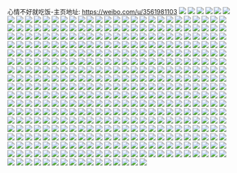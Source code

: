 心情不好就吃饭-主页地址: https://weibo.com/u/3561981103 
![](https://wx4.sinaimg.cn/mw2000/d44f84afgy1h963gqoa79j20zg1axk9p.jpg) 
![](https://wx4.sinaimg.cn/mw2000/d44f84afgy1h963grkqvlj21aa1pa4o3.jpg) 
![](https://wx4.sinaimg.cn/mw2000/d44f84afgy1h963guoz19j20z91b0as1.jpg) 
![](https://wx4.sinaimg.cn/mw2000/d44f84afgy1h963gv2e4zj20u0140qi5.jpg) 
![](https://wx4.sinaimg.cn/mw2000/d44f84afgy1h963gs0slwj20wb17ph10.jpg) 
![](https://wx4.sinaimg.cn/mw2000/d44f84afgy1h8z5pm49t1j20zg17jtom.jpg) 
![](https://wx4.sinaimg.cn/mw2000/d44f84afgy1h8z5pop8spj20zu0zuagc.jpg) 
![](https://wx4.sinaimg.cn/mw2000/d44f84afgy1h8ud1dozudj20u013fqch.jpg) 
![](https://wx4.sinaimg.cn/mw2000/d44f84afgy1h8t90us8fjj21o02807h9.jpg) 
![](https://wx4.sinaimg.cn/mw2000/d44f84afgy1h8glwobl0sj22c020thdu.jpg) 
![](https://wx4.sinaimg.cn/mw2000/d44f84afgy1h8glwf9tvaj22dr36anpg.jpg) 
![](https://wx4.sinaimg.cn/mw2000/d44f84afgy1h8glzf7mo4j21l636ahdv.jpg) 
![](https://wx4.sinaimg.cn/mw2000/d44f84afgy1h8gm0pgfscj21l636au0y.jpg) 
![](https://wx4.sinaimg.cn/mw2000/d44f84afgy1h8glwcl5rfj228r30lx6q.jpg) 
![](https://wx4.sinaimg.cn/mw2000/d44f84afgy1h8glzxls1rj21l636au0y.jpg) 
![](https://wx4.sinaimg.cn/mw2000/d44f84afgy1h8gkv0d6odj21oa27okjl.jpg) 
![](https://wx4.sinaimg.cn/mw2000/d44f84afgy1h8gkuz93b8j221m2q5qv5.jpg) 
![](https://wx4.sinaimg.cn/mw2000/d44f84afgy1h8fhf36chkj20u00u07bn.jpg) 
![](https://wx4.sinaimg.cn/mw2000/d44f84afgy1h8fhtrep12j20vk0u0n7k.jpg) 
![](https://wx4.sinaimg.cn/mw2000/d44f84afgy1h8c2luuw1vj22c02c07wj.jpg) 
![](https://wx4.sinaimg.cn/mw2000/d44f84afgy1h8c20fak8yj21sc1sce81.jpg) 
![](https://wx4.sinaimg.cn/mw2000/d44f84afgy1h8c2j5ft5pj22c02c07wi.jpg) 
![](https://wx4.sinaimg.cn/mw2000/d44f84afgy1h8c2jh9wxzj22vq3uc4qt.jpg) 
![](https://wx4.sinaimg.cn/mw2000/d44f84afgy1h89n3c6ywuj21yn2w0qv5.jpg) 
![](https://wx4.sinaimg.cn/mw2000/d44f84afgy1h89n3e72n2j22c02c0npe.jpg) 
![](https://wx4.sinaimg.cn/mw2000/d44f84afgy1h89n3gi8qzj22c0340u0x.jpg) 
![](https://wx4.sinaimg.cn/mw2000/d44f84afgy1h89n3lukmej22bc3341kz.jpg) 
![](https://wx4.sinaimg.cn/mw2000/d44f84afgy1h89n5d0s2xj23342bc4qs.jpg) 
![](https://wx4.sinaimg.cn/mw2000/d44f84afgy1h89n3hjun6j21v41nc1kx.jpg) 
![](https://wx4.sinaimg.cn/mw2000/d44f84afgy1h86bxe8ecqj216o1kw4qp.jpg) 
![](https://wx4.sinaimg.cn/mw2000/d44f84afgy1h826soc193j20u00yyak2.jpg) 
![](https://wx4.sinaimg.cn/mw2000/d44f84afgy1h7te6zbx8fj224w2jxb2a.jpg) 
![](https://wx4.sinaimg.cn/mw2000/d44f84afgy1h7te70s6q9j22c03401ky.jpg) 
![](https://wx4.sinaimg.cn/mw2000/d44f84afgy1h7te78l8r6j22ba2yckjm.jpg) 
![](https://wx4.sinaimg.cn/mw2000/d44f84afgy1h7te76s95jj22c0340u0y.jpg) 
![](https://wx4.sinaimg.cn/mw2000/d44f84afgy1h7te75nfwij21j71ncwz1.jpg) 
![](https://wx4.sinaimg.cn/mw2000/d44f84afgy1h7te74it28j22c0340b2a.jpg) 
![](https://wx4.sinaimg.cn/mw2000/d44f84afgy1h7te8z734nj22c0340hdu.jpg) 
![](https://wx4.sinaimg.cn/mw2000/d44f84afgy1h7mk9r89ipj22c03407wj.jpg) 
![](https://wx4.sinaimg.cn/mw2000/d44f84afgy1h7mk9uhs8rj21kw232av0.jpg) 
![](https://wx4.sinaimg.cn/mw2000/d44f84afgy1h7mk9p9ljtj21xg2km4qr.jpg) 
![](https://wx4.sinaimg.cn/mw2000/d44f84afgy1h7mk9nek6nj22762xku0x.jpg) 
![](https://wx4.sinaimg.cn/mw2000/d44f84afgy1h7mk9tumqej227l2y4npd.jpg) 
![](https://wx4.sinaimg.cn/mw2000/d44f84afgy1h8c2sa9cwsj22c0340kjn.jpg) 
![](https://wx4.sinaimg.cn/mw2000/d44f84afgy1h7hvtiesuhj22c0340kjm.jpg) 
![](https://wx4.sinaimg.cn/mw2000/d44f84afgy1h7hvqnw98zj22c0340kjm.jpg) 
![](https://wx4.sinaimg.cn/mw2000/d44f84afgy1h7hvs67gfuj21wo2jkkjl.jpg) 
![](https://wx4.sinaimg.cn/mw2000/d44f84afgy1h7hvzsn7tfj22012o1qv5.jpg) 
![](https://wx4.sinaimg.cn/mw2000/d44f84afgy1h7gqq828pnj22c03401l1.jpg) 
![](https://wx4.sinaimg.cn/mw2000/d44f84afgy1h7gqq1o2ykj23402c07wi.jpg) 
![](https://wx4.sinaimg.cn/mw2000/d44f84afgy1h7gqq5p1ibj23402c0b2b.jpg) 
![](https://wx4.sinaimg.cn/mw2000/d44f84afgy1h7gqq9mb9ej22c03404qq.jpg) 
![](https://wx4.sinaimg.cn/mw2000/d44f84afgy1h7gqq3hunej22c03407wj.jpg) 
![](https://wx4.sinaimg.cn/mw2000/d44f84afgy1h751dzclujj22c0340hdv.jpg) 
![](https://wx4.sinaimg.cn/mw2000/d44f84afgy1h751e4fp01j22c02c0x6q.jpg) 
![](https://wx4.sinaimg.cn/mw2000/d44f84afgy1h751e2sixfj22c0340hdv.jpg) 
![](https://wx4.sinaimg.cn/mw2000/d44f84afly1h6msehfgh8j22c03407wi.jpg) 
![](https://wx4.sinaimg.cn/mw2000/d44f84afly1h6mijqt82kj220l2owqo4.jpg) 
![](https://wx4.sinaimg.cn/mw2000/d44f84afly1h6mijox7ljj226m2wukjn.jpg) 
![](https://wx4.sinaimg.cn/mw2000/d44f84afly1h6mikccvbbj22c0340kjn.jpg) 
![](https://wx4.sinaimg.cn/mw2000/d44f84afly1h6mi0kebo7j22c03404qt.jpg) 
![](https://wx4.sinaimg.cn/mw2000/d44f84afly1h6mi0ih2hoj22c033bu0y.jpg) 
![](https://wx4.sinaimg.cn/mw2000/d44f84afly1h6mi0gszpvj22c02ymhdx.jpg) 
![](https://wx4.sinaimg.cn/mw2000/d44f84afly1h6mi0m3knej22c0340x6q.jpg) 
![](https://wx4.sinaimg.cn/mw2000/d44f84afgy1h6gtt7od12j22c0340u0y.jpg) 
![](https://wx4.sinaimg.cn/mw2000/d44f84afgy1h6gttjw5f0j21l02404qr.jpg) 
![](https://wx4.sinaimg.cn/mw2000/d44f84afly1h6772nettdj225i2vc4qr.jpg) 
![](https://wx4.sinaimg.cn/mw2000/d44f84afly1h6772tc5ioj21k033vnpd.jpg) 
![](https://wx4.sinaimg.cn/mw2000/d44f84afly1h6774z097tj22c0340u0z.jpg) 
![](https://wx4.sinaimg.cn/mw2000/d44f84afly1h6772qdts0j22c02wgqv6.jpg) 
![](https://wx4.sinaimg.cn/mw2000/d44f84afly1h6772ut0cdj234033vnpg.jpg) 
![](https://wx4.sinaimg.cn/mw2000/d44f84afly1h6772r8ws2j21yn2ck1ky.jpg) 
![](https://wx4.sinaimg.cn/mw2000/d44f84afly1h6772sb5zfj22c03404qr.jpg) 
![](https://wx4.sinaimg.cn/mw2000/d44f84afly1h67745dt3mj23402c0u0x.jpg) 
![](https://wx4.sinaimg.cn/mw2000/d44f84afly1h6772p7d3fj22c033vu0z.jpg) 
![](https://wx4.sinaimg.cn/mw2000/d44f84afly1h6774ws69lj22c02v5qv5.jpg) 
![](https://wx4.sinaimg.cn/mw2000/d44f84afly1h677598gd6j22c02c0hdu.jpg) 
![](https://wx4.sinaimg.cn/mw2000/d44f84afgy1h52qnvwu2oj21oo1ojav3.jpg) 
![](https://wx4.sinaimg.cn/mw2000/d44f84afgy1h52qo8sr32j22c03034qs.jpg) 
![](https://wx4.sinaimg.cn/mw2000/d44f84afgy1h52qo3jqftj23402c0e82.jpg) 
![](https://wx4.sinaimg.cn/mw2000/d44f84afgy1h52qoc6wiqj22ae2re7wi.jpg) 
![](https://wx4.sinaimg.cn/mw2000/d44f84afgy1h52qr1x7fhj23402c0hdv.jpg) 
![](https://wx4.sinaimg.cn/mw2000/d44f84afgy1h52qogpmm5j22c0340e83.jpg) 
![](https://wx4.sinaimg.cn/mw2000/d44f84afgy1h52qrm4potj21fv1x5e81.jpg) 
![](https://wx4.sinaimg.cn/mw2000/d44f84afgy1h52qsbgprnj21zv2nuhdu.jpg) 
![](https://wx4.sinaimg.cn/mw2000/d44f84afgy1h51211lih8j229v29vkjl.jpg) 
![](https://wx4.sinaimg.cn/mw2000/d44f84afgy1h512135jbxj22c02c07wi.jpg) 
![](https://wx4.sinaimg.cn/mw2000/d44f84afly1h4ysgcqhtnj21sc28jqv6.jpg) 
![](https://wx4.sinaimg.cn/mw2000/d44f84afgy1h4y66hh16gj224d2ttu11.jpg) 
![](https://wx4.sinaimg.cn/mw2000/d44f84afgy1h4y66l60klj20xd16laq2.jpg) 
![](https://wx4.sinaimg.cn/mw2000/d44f84afgy1h4y66jw9wzj22c033v4qr.jpg) 
![](https://wx4.sinaimg.cn/mw2000/d44f84afgy1h4y66ph9tmj21z72mr000.jpg) 
![](https://wx4.sinaimg.cn/mw2000/d44f84afgy1h4osjll51bj22672w9hdv.jpg) 
![](https://wx4.sinaimg.cn/mw2000/d44f84afgy1h4osiyde2cj21fm20dkjl.jpg) 
![](https://wx4.sinaimg.cn/mw2000/d44f84afgy1h4osjam6ufj20xc3e8u0x.jpg) 
![](https://wx4.sinaimg.cn/mw2000/d44f84afgy1h4osl0c1ryj20m00vewia.jpg) 
![](https://wx4.sinaimg.cn/mw2000/d44f84afgy1h4osjpn7t2j22zn28qx6p.jpg) 
![](https://wx4.sinaimg.cn/mw2000/d44f84afgy1h4osjuckvyj22c02c07wi.jpg) 
![](https://wx4.sinaimg.cn/mw2000/d44f84afgy1h4oslzosjcj21xq2kyhdt.jpg) 
![](https://wx4.sinaimg.cn/mw2000/d44f84afgy1h4osk19pmij22c0340x6r.jpg) 
![](https://wx4.sinaimg.cn/mw2000/d44f84afgy1h4oskcvd71j22c03401kz.jpg) 
![](https://wx4.sinaimg.cn/mw2000/d44f84afgy1h4ido14qxyj21l2243u0y.jpg) 
![](https://wx4.sinaimg.cn/mw2000/d44f84afgy1h4idnzez3fj21rb2cfnpe.jpg) 
![](https://wx4.sinaimg.cn/mw2000/d44f84afgy1h4h8fq632ij21s32o6npd.jpg) 
![](https://wx4.sinaimg.cn/mw2000/d44f84afgy1h4h8fvct6aj21zb2y61l0.jpg) 
![](https://wx4.sinaimg.cn/mw2000/d44f84afgy1h4h8fs2rv3j21yf2xox6p.jpg) 
![](https://wx4.sinaimg.cn/mw2000/d44f84afgy1h4h8hm0zdoj21op2j2x6q.jpg) 
![](https://wx4.sinaimg.cn/mw2000/d44f84afgy1h4h8fnxzwhj223u35shdu.jpg) 
![](https://wx4.sinaimg.cn/mw2000/d44f84afgy1h4h8hh793bj22us4a67wn.jpg) 
![](https://wx4.sinaimg.cn/mw2000/d44f84afly1h8uoolck20j226n2wvqv8.jpg) 
![](https://wx4.sinaimg.cn/mw2000/d44f84afgy1h481hmpuflj21o0280u0x.jpg) 
![](https://wx4.sinaimg.cn/mw2000/d44f84afgy1h481gvdoyxj22792xoqv8.jpg) 
![](https://wx4.sinaimg.cn/mw2000/d44f84afgy1h481grphf4j225i2one83.jpg) 
![](https://wx4.sinaimg.cn/mw2000/d44f84afgy1h481gy0y4ij22c03404qt.jpg) 
![](https://wx4.sinaimg.cn/mw2000/d44f84afgy1h47g2ka2e8j21lv255u0x.jpg) 
![](https://wx4.sinaimg.cn/mw2000/d44f84afgy1h47g2s10v4j22c031w1l0.jpg) 
![](https://wx4.sinaimg.cn/mw2000/d44f84afgy1h47g2fqqruj21j321fhdv.jpg) 
![](https://wx4.sinaimg.cn/mw2000/d44f84afgy1h47g2pvplzj230o29i4qq.jpg) 
![](https://wx4.sinaimg.cn/mw2000/d44f84afgy1h47g2mqxsuj221p2q97wi.jpg) 
![](https://wx4.sinaimg.cn/mw2000/d44f84afgy1h47g2j0mvij21qr2bo1ky.jpg) 
![](https://wx4.sinaimg.cn/mw2000/d44f84afgy1h47g2t6cl1j20wi1y7b29.jpg) 
![](https://wx4.sinaimg.cn/mw2000/d44f84afgy1h47g2gh457j20tz13yax1.jpg) 
![](https://wx4.sinaimg.cn/mw2000/d44f84afgy1h42tj5kdxtj22il1vyx6p.jpg) 
![](https://wx4.sinaimg.cn/mw2000/d44f84afgy1h42tk0p4nmj22c0340npe.jpg) 
![](https://wx4.sinaimg.cn/mw2000/d44f84afgy1h42tj2qzyfj22c033v1kz.jpg) 
![](https://wx4.sinaimg.cn/mw2000/d44f84afgy1h42tj4b49jj20xc4moqv6.jpg) 
![](https://wx4.sinaimg.cn/mw2000/d44f84afgy1h42tk9uuchj22al2al1ky.jpg) 
![](https://wx4.sinaimg.cn/mw2000/d44f84afgy1h42tksjxuoj20xc3pcx6p.jpg) 
![](https://wx4.sinaimg.cn/mw2000/d44f84afgy1h3f7w1h5tjj22bc334b2a.jpg) 
![](https://wx4.sinaimg.cn/mw2000/d44f84afgy1h3f7w3tqmkj225z2uee82.jpg) 
![](https://wx4.sinaimg.cn/mw2000/d44f84afgy1h3f7y4ucpcj22bc334qv6.jpg) 
![](https://wx4.sinaimg.cn/mw2000/d44f84afgy1h3f7w7fpu0j22c02c0qv5.jpg) 
![](https://wx4.sinaimg.cn/mw2000/d44f84afgy1h3f7ytvlx8j22c0340qv6.jpg) 
![](https://wx4.sinaimg.cn/mw2000/d44f84afgy1h3f7w5xyb9j222j2rdx6q.jpg) 
![](https://wx4.sinaimg.cn/mw2000/d44f84afgy1h3fcol8dtyj22c02c0qv5.jpg) 
![](https://wx4.sinaimg.cn/mw2000/d44f84afgy1h3fcombwikj22c02c0u0x.jpg) 
![](https://wx4.sinaimg.cn/mw2000/d44f84afgy1h33js2x5xsj21441hhe81.jpg) 
![](https://wx4.sinaimg.cn/mw2000/d44f84afgy1h33jrx9jy1j21w82izx6q.jpg) 
![](https://wx4.sinaimg.cn/mw2000/d44f84afgy1h33js1r6i7j222n2tju0z.jpg) 
![](https://wx4.sinaimg.cn/mw2000/d44f84afgy1h33js4a4daj21ff1wkx6p.jpg) 
![](https://wx4.sinaimg.cn/mw2000/d44f84afgy1h2yrk31y64j20w8151hbc.jpg) 
![](https://wx4.sinaimg.cn/mw2000/d44f84afgy1h2yrk87az1j22c0340u0z.jpg) 
![](https://wx4.sinaimg.cn/mw2000/d44f84afgy1h2yrk5b1mfj20y915yazx.jpg) 
![](https://wx4.sinaimg.cn/mw2000/d44f84afgy1h2pgohscf1j22c02c04qr.jpg) 
![](https://wx4.sinaimg.cn/mw2000/d44f84afgy1h2pgoiuy3lj229v29vnpd.jpg) 
![](https://wx4.sinaimg.cn/mw2000/d44f84afgy1h2pgokdiinj227q2ybb2a.jpg) 
![](https://wx4.sinaimg.cn/mw2000/d44f84afgy1h2pgog2to1j22c03404qr.jpg) 
![](https://wx4.sinaimg.cn/mw2000/d44f84afgy1h2pgqw613mj22c02c0kjm.jpg) 
![](https://wx4.sinaimg.cn/mw2000/d44f84afgy1h2pgolfuncj228d28dnpd.jpg) 
![](https://wx4.sinaimg.cn/mw2000/d44f84afgy1h2pgrostr7j23402c04qq.jpg) 
![](https://wx4.sinaimg.cn/mw2000/d44f84afgy1h2pgt7ax43j21vr1vr4qp.jpg) 
![](https://wx4.sinaimg.cn/mw2000/d44f84afgy1h2pgstcse7j22c02c07wi.jpg) 
![](https://wx4.sinaimg.cn/mw2000/d44f84afgy1h2pgv2h690j22c02c0x6p.jpg) 
![](https://wx4.sinaimg.cn/mw2000/d44f84afgy1h2pgv18z0tj22c02c0u0x.jpg) 
![](https://wx4.sinaimg.cn/mw2000/d44f84afgy1h2pguzrcfnj22c02c0qv6.jpg) 
![](https://wx4.sinaimg.cn/mw2000/d44f84afgy1h2pgv3tn6yj22c0340x6q.jpg) 
![](https://wx4.sinaimg.cn/mw2000/d44f84afgy1h2pgwia3gvj22c02c0b2a.jpg) 
![](https://wx4.sinaimg.cn/mw2000/d44f84afgy1h2lsdm9vidj222w2yghdv.jpg) 
![](https://wx4.sinaimg.cn/mw2000/d44f84afgy1h2lsdk5dydj20tw13vtiq.jpg) 
![](https://wx4.sinaimg.cn/mw2000/d44f84afgy1h2lsdgqhjbj21nk27e4qp.jpg) 
![](https://wx4.sinaimg.cn/mw2000/d44f84afgy1h2lsdnct69j21dh1tz4qp.jpg) 
![](https://wx4.sinaimg.cn/mw2000/d44f84afgy1h2lsde3z2ej22c03401kz.jpg) 
![](https://wx4.sinaimg.cn/mw2000/d44f84afgy1h2lsdjl3gmj224p2uaqv5.jpg) 
![](https://wx4.sinaimg.cn/mw2000/d44f84afgy1h2lsdi6togj21uu29ohdt.jpg) 
![](https://wx4.sinaimg.cn/mw2000/d44f84afgy1h2lsdpgtlbj22c0340hdu.jpg) 
![](https://wx4.sinaimg.cn/mw2000/d44f84afgy1h2lsdo18zcj21aj1pzkh9.jpg) 
![](https://wx4.sinaimg.cn/mw2000/d44f84afgy1h2hjjmhfs7j22c02c0hdu.jpg) 
![](https://wx4.sinaimg.cn/mw2000/d44f84afgy1h2hjbph3rgj21qy2pqnpd.jpg) 
![](https://wx4.sinaimg.cn/mw2000/d44f84afgy1h2hjbodaa0j20zk1hc1kx.jpg) 
![](https://wx4.sinaimg.cn/mw2000/d44f84afgy1h2hjbiy8l2j227o2o87wi.jpg) 
![](https://wx4.sinaimg.cn/mw2000/d44f84afgy1h2hjlkjuepj22c0340hdv.jpg) 
![](https://wx4.sinaimg.cn/mw2000/d44f84afgy1h2hjbjoxmgj20zj1fp7f6.jpg) 
![](https://wx4.sinaimg.cn/mw2000/d44f84afgy1h2hjbmm8l0j22c0340qv7.jpg) 
![](https://wx4.sinaimg.cn/mw2000/d44f84afgy1h2hjbwv8jnj22c02c0u0x.jpg) 
![](https://wx4.sinaimg.cn/mw2000/d44f84afgy1h2hlh7jgcoj21pr1prhdt.jpg) 
![](https://wx4.sinaimg.cn/mw2000/d44f84afgy1h2hkbytb3jj22c03407wl.jpg) 
![](https://wx4.sinaimg.cn/mw2000/d44f84afgy1h2hkeh3iv2j22c03407wk.jpg) 
![](https://wx4.sinaimg.cn/mw2000/d44f84afgy1h21jucae9vj22c0340qv6.jpg) 
![](https://wx4.sinaimg.cn/mw2000/d44f84afgy1h21judh1nxj21wo1kje81.jpg) 
![](https://wx4.sinaimg.cn/mw2000/d44f84afgy1h21juep9f3j22c0340kjm.jpg) 
![](https://wx4.sinaimg.cn/mw2000/d44f84afgy1h21juj3qyfj227w2yiqv6.jpg) 
![](https://wx4.sinaimg.cn/mw2000/d44f84afgy1h21juhj843j22c03401kz.jpg) 
![](https://wx4.sinaimg.cn/mw2000/d44f84afgy1h21jug61gyj22c03401ky.jpg) 
![](https://wx4.sinaimg.cn/mw2000/d44f84afgy1h21juaod13j22c0340hdu.jpg) 
![](https://wx4.sinaimg.cn/mw2000/d44f84afgy1h21jungpyuj20uk5xx1kz.jpg) 
![](https://wx4.sinaimg.cn/mw2000/d44f84afgy1h21jupowdzj22c0340e84.jpg) 
![](https://wx4.sinaimg.cn/mw2000/d44f84afgy1h1oq8e4j6uj21i61w3kjl.jpg) 
![](https://wx4.sinaimg.cn/mw2000/d44f84afgy1h1hk0piabaj22ax32ke83.jpg) 
![](https://wx4.sinaimg.cn/mw2000/d44f84afgy1h1hk22736bj22c0340u0y.jpg) 
![](https://wx4.sinaimg.cn/mw2000/d44f84afgy1h1hk0u6kn3j22ar32c4qq.jpg) 
![](https://wx4.sinaimg.cn/mw2000/d44f84afgy1h1hk0t4bu4j22082oa1kz.jpg) 
![](https://wx4.sinaimg.cn/mw2000/003T3I07ly1gtnrpkowr0j60u00zotg602.jpg) 
![](https://wx4.sinaimg.cn/mw2000/003T3I07ly1gtnrl4vvlsj61vu1vuqte02.jpg) 
![](https://wx4.sinaimg.cn/mw2000/003T3I07ly1gtnrqqhnazj62c0340hdv02.jpg) 
![](https://wx4.sinaimg.cn/mw2000/003T3I07ly1gtnrl27vhrj62c02c0x6q02.jpg) 
![](https://wx4.sinaimg.cn/mw2000/003T3I07ly1gtnrl43g6aj622p22p7wi02.jpg) 
![](https://wx4.sinaimg.cn/mw2000/003T3I07ly1gtnrl8kx8wj62c0340qv602.jpg) 
![](https://wx4.sinaimg.cn/mw2000/d44f84afly1gqbfc4e1zfj21vu1vu7wh.jpg) 
![](https://wx4.sinaimg.cn/mw2000/d44f84afly1gqbfc21rthj234033y1l2.jpg) 
![](https://wx4.sinaimg.cn/mw2000/d44f84afly1gqbfc3lea0j22c02c0u0x.jpg) 
![](https://wx4.sinaimg.cn/mw2000/d44f84afly1gqbfc71rwnj22vp25swye.jpg) 
![](https://wx4.sinaimg.cn/mw2000/d44f84afly1gqbfc5ntvkj22c02c07wh.jpg) 
![](https://wx4.sinaimg.cn/mw2000/d44f84afly1gqbfbvm37mj22c03407wh.jpg) 
![](https://wx4.sinaimg.cn/mw2000/d44f84afly1gohi4rc8oej21sc2dse81.jpg) 
![](https://wx4.sinaimg.cn/mw2000/d44f84afgy1gl79jyx3q1j21sg2dse81.jpg) 
![](https://wx4.sinaimg.cn/mw2000/d44f84afgy1gl2a0aga39j21400u0wno.jpg) 
![](https://wx4.sinaimg.cn/mw2000/d44f84afgy1gkvrnrfv6sj20u0141qef.jpg) 
![](https://wx4.sinaimg.cn/mw2000/d44f84afgy1gkvrns3elfj20u00u0jxw.jpg) 
![](https://wx4.sinaimg.cn/mw2000/d44f84afgy1gkvrnqakcqj20u00u0n5g.jpg) 
![](https://wx4.sinaimg.cn/mw2000/d44f84afgy1gkvrnsos70j20u00u0n2y.jpg) 
![](https://wx4.sinaimg.cn/mw2000/d44f84afgy1gku0u2a6vnj22c02c0u0y.jpg) 
![](https://wx4.sinaimg.cn/mw2000/d44f84afgy1gku0u7kbopj22c02c0hdu.jpg) 
![](https://wx4.sinaimg.cn/mw2000/d44f84afgy1gku0ui6rc9j22c02c0npe.jpg) 
![](https://wx4.sinaimg.cn/mw2000/d44f84afgy1gku0uo18skj22c02c0kjl.jpg) 
![](https://wx4.sinaimg.cn/mw2000/d44f84afgy1gku0uqpt6qj22c02c0b1h.jpg) 
![](https://wx4.sinaimg.cn/mw2000/d44f84afgy1gku0uve6phj22c02c0hdu.jpg) 
![](https://wx4.sinaimg.cn/mw2000/d44f84afgy1gku0uzdpbhj22c02c0qv5.jpg) 
![](https://wx4.sinaimg.cn/mw2000/d44f84afgy1gku0v3yqgdj22c02c07wi.jpg) 
![](https://wx4.sinaimg.cn/mw2000/d44f84afgy1gku0true7qj22c02c0kjm.jpg) 
![](https://wx4.sinaimg.cn/mw2000/d44f84afgy1gkqgcy3358j20rs1jkkjm.jpg) 
![](https://wx4.sinaimg.cn/mw2000/d44f84afgy1gkqgd270sjj20rs1jkx6q.jpg) 
![](https://wx4.sinaimg.cn/mw2000/d44f84afgy1gkqgdamt35j22c02c07wi.jpg) 
![](https://wx4.sinaimg.cn/mw2000/d44f84afgy1gkqgdiisn8j22c02c0qv6.jpg) 
![](https://wx4.sinaimg.cn/mw2000/d44f84afgy1gkqgdlwagcj22c02c0e82.jpg) 
![](https://wx4.sinaimg.cn/mw2000/d44f84afgy1gjyk4gi83bj22c02c0qv6.jpg) 
![](https://wx4.sinaimg.cn/mw2000/d44f84afgy1gjyk4lm2ufj22c02c0e82.jpg) 
![](https://wx4.sinaimg.cn/mw2000/d44f84afgy1gjyk444dxlj22c02c0u0y.jpg) 
![](https://wx4.sinaimg.cn/mw2000/d44f84afgy1gjyk51swcaj22c0340qv9.jpg) 
![](https://wx4.sinaimg.cn/mw2000/d44f84afgy1gjyk5iedczj22c02c0hdu.jpg) 
![](https://wx4.sinaimg.cn/mw2000/d44f84afgy1gjyk5wdrduj22c0340qvb.jpg) 
![](https://wx4.sinaimg.cn/mw2000/d44f84afgy1gjn0ry817oj22c02c0x6q.jpg) 
![](https://wx4.sinaimg.cn/mw2000/d44f84afgy1gjn0s4onvtj23402c0qv6.jpg) 
![](https://wx4.sinaimg.cn/mw2000/d44f84afgy1gjn0s6euwsj20yb0yb18a.jpg) 
![](https://wx4.sinaimg.cn/mw2000/d44f84afgy1gjn0ru9jvaj22c02c0x6p.jpg) 
![](https://wx4.sinaimg.cn/mw2000/d44f84afgy1gjn0sm2dltj22c03404qt.jpg) 
![](https://wx4.sinaimg.cn/mw2000/d44f84afgy1gjn0t5uvcvj22c02c0x6p.jpg) 
![](https://wx4.sinaimg.cn/mw2000/d44f84afgy1gjdynjj118j22c03401kz.jpg) 
![](https://wx4.sinaimg.cn/mw2000/d44f84afgy1gjdynpvrj6j22c02c0hdu.jpg) 
![](https://wx4.sinaimg.cn/mw2000/d44f84afgy1gjdynn09cuj23402c0kjm.jpg) 
![](https://wx4.sinaimg.cn/mw2000/d44f84afgy1gjdypik546j22c02c0u0y.jpg) 
![](https://wx4.sinaimg.cn/mw2000/d44f84afgy1gjdynb54luj22c024whdt.jpg) 
![](https://wx4.sinaimg.cn/mw2000/d44f84afgy1gjdynfcfnwj22c02c0qv6.jpg) 
![](https://wx4.sinaimg.cn/mw2000/d44f84afgy1gicu2vafvcj229c340x6r.jpg) 
![](https://wx4.sinaimg.cn/mw2000/d44f84afgy1gibzr3w487j23402c04qq.jpg) 
![](https://wx4.sinaimg.cn/mw2000/d44f84afgy1gibzqzb1gij23402c0kjm.jpg) 
![](https://wx4.sinaimg.cn/mw2000/d44f84afgy1gibzt6vv1bj23402c0u0y.jpg) 
![](https://wx4.sinaimg.cn/mw2000/d44f84afgy1gibzr9kvsij22kl24v1ky.jpg) 
![](https://wx4.sinaimg.cn/mw2000/d44f84afgy1gibzr6ijbgj23402c0qv5.jpg) 
![](https://wx4.sinaimg.cn/mw2000/d44f84afgy1gibzrkedlcj23402c0u0y.jpg) 
![](https://wx4.sinaimg.cn/mw2000/d44f84afgy1gibzrgoptgj23402c0e82.jpg) 
![](https://wx4.sinaimg.cn/mw2000/d44f84afgy1gibztddsisj23402c0e82.jpg) 
![](https://wx4.sinaimg.cn/mw2000/d44f84afgy1gibzrcodztj23402c0b2a.jpg) 
![](https://wx4.sinaimg.cn/mw2000/d44f84afgy1ghl53qxwsdj22962lq1l0.jpg) 
![](https://wx4.sinaimg.cn/mw2000/d44f84afgy1ghl53mvxrwj23402c0b2d.jpg) 
![](https://wx4.sinaimg.cn/mw2000/d44f84afgy1ghl53spg6mj21ik14xnpd.jpg) 
![](https://wx4.sinaimg.cn/mw2000/d44f84afgy1ghl53hx079j216o1jjnpd.jpg) 
![](https://wx4.sinaimg.cn/mw2000/d44f84afgy1ghauusz7g0j23402c0u0y.jpg) 
![](https://wx4.sinaimg.cn/mw2000/d44f84afgy1ghauulu20yj22c03407wk.jpg) 
![](https://wx4.sinaimg.cn/mw2000/d44f84afgy1ghauud8kakj22c02l6u0y.jpg) 
![](https://wx4.sinaimg.cn/mw2000/d44f84afgy1ghautz0fx6j22c031fnpg.jpg) 
![](https://wx4.sinaimg.cn/mw2000/d44f84afgy1ghauugyb0ej23402c0u0z.jpg) 
![](https://wx4.sinaimg.cn/mw2000/d44f84afgy1ghauua6ow4j22bz2w8b2b.jpg) 
![](https://wx4.sinaimg.cn/mw2000/d44f84afgy1ghauu6j2vqj211y1dj4en.jpg) 
![](https://wx4.sinaimg.cn/mw2000/d44f84afgy1ghauu5atztj22c0340hdv.jpg) 
![](https://wx4.sinaimg.cn/mw2000/d44f84afgy1ghauu21pbdj22382sau0y.jpg) 
![](https://wx4.sinaimg.cn/mw2000/d44f84afgy1ggwvdelellj223u2t4x6q.jpg) 
![](https://wx4.sinaimg.cn/mw2000/d44f84afgy1ggwvd8hz7rj22pf24t7wk.jpg) 
![](https://wx4.sinaimg.cn/mw2000/d44f84afgy1ggwvdbrqs2j23402c0e83.jpg) 
![](https://wx4.sinaimg.cn/mw2000/d44f84afgy1ggopa03xqoj23402c0u0y.jpg) 
![](https://wx4.sinaimg.cn/mw2000/d44f84afgy1ggop9xbukpj23402c0x6q.jpg) 
![](https://wx4.sinaimg.cn/mw2000/d44f84afgy1ggpl34n3wbj22412ra1kz.jpg) 
![](https://wx4.sinaimg.cn/mw2000/d44f84afgy1ggop9mpe0zj23402c0hdv.jpg) 
![](https://wx4.sinaimg.cn/mw2000/d44f84afgy1ggop9gsgk9j22zd23z7wj.jpg) 
![](https://wx4.sinaimg.cn/mw2000/d44f84afgy1gjn7pm19jaj22c0340qv5.jpg) 
![](https://wx4.sinaimg.cn/mw2000/d44f84afgy1gfxywvx5ppj22c02c0qv6.jpg) 
![](https://wx4.sinaimg.cn/mw2000/d44f84afgy1gfy1hzynpej22c02c0e82.jpg) 
![](https://wx4.sinaimg.cn/mw2000/d44f84afgy1gfkhnkc5jgj22c02c0npe.jpg) 
![](https://wx4.sinaimg.cn/mw2000/d44f84afgy1gfkhnfmcp4j22c02c01ky.jpg) 
![](https://wx4.sinaimg.cn/mw2000/d44f84afgy1gfkhntwj5sj22c02c0qv5.jpg) 
![](https://wx4.sinaimg.cn/mw2000/d44f84afgy1gfkho9aba7j21400u045a.jpg) 
![](https://wx4.sinaimg.cn/mw2000/d44f84afgy1gfkhoac0nbj21400u07cn.jpg) 
![](https://wx4.sinaimg.cn/mw2000/d44f84afgy1gfkho1bskdj22c02c01ky.jpg) 
![](https://wx4.sinaimg.cn/mw2000/d44f84afgy1gfkhnawxk5j22c02c0kjm.jpg) 
![](https://wx4.sinaimg.cn/mw2000/d44f84afgy1gfkhnnwtduj22c02c0kjm.jpg) 
![](https://wx4.sinaimg.cn/mw2000/d44f84afgy1gfkho38513j21ng1ng1kx.jpg) 
![](https://wx4.sinaimg.cn/mw2000/d44f84afgy1gfkhny3lvxj23402c0u0z.jpg) 
![](https://wx4.sinaimg.cn/mw2000/d44f84afgy1gfcak0gw02j23402c0qv6.jpg) 
![](https://wx4.sinaimg.cn/mw2000/d44f84afgy1gfcajxnkc3j22c02c0b2a.jpg) 
![](https://wx4.sinaimg.cn/mw2000/d44f84afgy1gfcajjwfwyj23402c0x6r.jpg) 
![](https://wx4.sinaimg.cn/mw2000/d44f84afgy1ggmxp8yb6jj22c01xwx6r.jpg) 
![](https://wx4.sinaimg.cn/mw2000/d44f84afgy1ggmxp51wuij22601zkkjn.jpg) 
![](https://wx4.sinaimg.cn/mw2000/d44f84afgy1gf5l0009zbj20v90v24d4.jpg) 
![](https://wx4.sinaimg.cn/mw2000/d44f84afgy1gf5kjqsdtjj22a32a3nnx.jpg) 
![](https://wx4.sinaimg.cn/mw2000/d44f84afgy1gf5kjm69a4j22c02c0e21.jpg) 
![](https://wx4.sinaimg.cn/mw2000/d44f84afgy1gf5kjzknc8j22c02c0b29.jpg) 
![](https://wx4.sinaimg.cn/mw2000/d44f84afgy1gf5kk26lasj22c02c0b2a.jpg) 
![](https://wx4.sinaimg.cn/mw2000/d44f84afgy1gf5kkmkp1gj21d81d8kjl.jpg) 
![](https://wx4.sinaimg.cn/mw2000/d44f84afgy1gf5kq8dd62j21kw1kwb0u.jpg) 
![](https://wx4.sinaimg.cn/mw2000/d44f84afgy1gf5kq35cw1j23402c01kx.jpg) 
![](https://wx4.sinaimg.cn/mw2000/d44f84afgy1gf5krxyx5bj22c02c0hdu.jpg) 
![](https://wx4.sinaimg.cn/mw2000/d44f84afgy1gf5kykjzc6j22c02c0qig.jpg) 
![](https://wx4.sinaimg.cn/mw2000/d44f84afgy1gemvvbitvmj225g1sge81.jpg) 
![](https://wx4.sinaimg.cn/mw2000/d44f84afgy1gemvv9ifcej227o26n4qs.jpg) 
![](https://wx4.sinaimg.cn/mw2000/d44f84afgy1ge72pzrn25j20u00wik14.jpg) 
![](https://wx4.sinaimg.cn/mw2000/d44f84afgy1ge6w0q5vbxj22c031e7wk.jpg) 
![](https://wx4.sinaimg.cn/mw2000/d44f84afgy1ge6w0ujgljj22c02c0x6p.jpg) 
![](https://wx4.sinaimg.cn/mw2000/d44f84afgy1ge6w0sklmmj23402694qq.jpg) 
![](https://wx4.sinaimg.cn/mw2000/d44f84afgy1ge704cxl7jj22c01vlhdt.jpg) 
![](https://wx4.sinaimg.cn/mw2000/d44f84afgy1ge4ie7mdf3j22c02c0x6p.jpg) 
![](https://wx4.sinaimg.cn/mw2000/d44f84afgy1gcdxpijd9vj22c02c0hdu.jpg) 
![](https://wx4.sinaimg.cn/mw2000/d44f84afgy1gcdxotb838j22c02c0x6p.jpg) 
![](https://wx4.sinaimg.cn/mw2000/d44f84afgy1gcdxprppgij22c02c0npd.jpg) 
![](https://wx4.sinaimg.cn/mw2000/d44f84afgy1gcdxq6jgfkj22c02c0u0x.jpg) 
![](https://wx4.sinaimg.cn/mw2000/d44f84afgy1gcdxpzua0jj22c02c0u0x.jpg) 
![](https://wx4.sinaimg.cn/mw2000/d44f84afgy1gcdxp77pg3j22c02c01ky.jpg) 
![](https://wx4.sinaimg.cn/mw2000/d44f84afgy1gbmaeunuypj22801o01ky.jpg) 
![](https://wx4.sinaimg.cn/mw2000/d44f84afgy1gbe5f8bpduj22c02c0tzi.jpg) 
![](https://wx4.sinaimg.cn/mw2000/d44f84afly1gavek77t33j22ds1sgu0x.jpg) 
![](https://wx4.sinaimg.cn/mw2000/d44f84afgy1ga6djqbhfhj22c02c07wj.jpg) 
![](https://wx4.sinaimg.cn/mw2000/d44f84afgy1gab0w8xcxmj21q02aob2a.jpg) 
![](https://wx4.sinaimg.cn/mw2000/d44f84afgy1ga6dk65k0aj21kw1kw1kx.jpg) 
![](https://wx4.sinaimg.cn/mw2000/d44f84afgy1ga6djj971rj20u00u0wnw.jpg) 
![](https://wx4.sinaimg.cn/mw2000/d44f84afgy1ga6dk23i2tj20u00u0n9t.jpg) 
![](https://wx4.sinaimg.cn/mw2000/d44f84afgy1ga6djtubf3j23402c0b2d.jpg) 
![](https://wx4.sinaimg.cn/mw2000/d44f84afgy1ga6dk0xtbbj23402c0kjn.jpg) 
![](https://wx4.sinaimg.cn/mw2000/d44f84afgy1ga6dk3mnxlj23402c0hdt.jpg) 
![](https://wx4.sinaimg.cn/mw2000/d44f84afgy1ga6djxehrhj23402c0qv7.jpg) 
![](https://wx4.sinaimg.cn/mw2000/d44f84afgy1g9q53oif60j23402c0kjl.jpg) 
![](https://wx4.sinaimg.cn/mw2000/d44f84afgy1g9q53wy4rlj23402c0b29.jpg) 
![](https://wx4.sinaimg.cn/mw2000/d44f84afgy1g9q53litj7j21kw1kw4qp.jpg) 
![](https://wx4.sinaimg.cn/mw2000/d44f84afgy1g9q53duaitj226l26l1ky.jpg) 
![](https://wx4.sinaimg.cn/mw2000/d44f84afgy1g9q57nsfnpj22c02c0kjn.jpg) 
![](https://wx4.sinaimg.cn/mw2000/d44f84afgy1g9q5t0dgbmj227x2ylkjq.jpg) 
![](https://wx4.sinaimg.cn/mw2000/d44f84afgy1g94e7invrrj227u1o04qs.jpg) 
![](https://wx4.sinaimg.cn/mw2000/d44f84afgy1g9352xa8l0j21w02io7wi.jpg) 
![](https://wx4.sinaimg.cn/mw2000/d44f84afgy1g8ke72a13fj226i26i1ky.jpg) 
![](https://wx4.sinaimg.cn/mw2000/d44f84afgy1g8ke74d3boj2252252e82.jpg) 
![](https://wx4.sinaimg.cn/mw2000/d44f84afgy1g8ke70d10yj226i26i1ky.jpg) 
![](https://wx4.sinaimg.cn/mw2000/d44f84afgy1g8kebhq4c5j228g28gqv6.jpg) 
![](https://wx4.sinaimg.cn/mw2000/d44f84afgy1g8ke78vl79j22jd22qhdu.jpg) 
![](https://wx4.sinaimg.cn/mw2000/d44f84afgy1g8ke76p9wgj228v28vqv6.jpg) 
![](https://wx4.sinaimg.cn/mw2000/d44f84afgy1ggr432tgg1j223x2t8qv6.jpg) 
![](https://wx4.sinaimg.cn/mw2000/d44f84afgy1ggr3y3ntvuj224m24mu0y.jpg) 
![](https://wx4.sinaimg.cn/mw2000/d44f84afgy1g8j65eui0yj22a82a8hdv.jpg) 
![](https://wx4.sinaimg.cn/mw2000/d44f84afgy1g8j64o526ij228p28pb2a.jpg) 
![](https://wx4.sinaimg.cn/mw2000/d44f84afgy1g7x80gyzxbj216g1ryk54.jpg) 
![](https://wx4.sinaimg.cn/mw2000/d44f84afgy1g7o6ytne1dj21ua2gfe82.jpg) 
![](https://wx4.sinaimg.cn/mw2000/d44f84afgy1g7o6yq27wuj21un2gukjm.jpg) 
![](https://wx4.sinaimg.cn/mw2000/d44f84afgy1g7lauiy8k3j22c02c0u0x.jpg) 
![](https://wx4.sinaimg.cn/mw2000/d44f84afgy1g7ft3giv1xj23402c0qv7.jpg) 
![](https://wx4.sinaimg.cn/mw2000/d44f84afgy1g7ft396xrmj21mv1mw4qq.jpg) 
![](https://wx4.sinaimg.cn/mw2000/d44f84afgy1g7ft3kn0taj22c02c0u0y.jpg) 
![](https://wx4.sinaimg.cn/mw2000/d44f84afgy1g7ft3ch1ohj22c02c0hdu.jpg) 
![](https://wx4.sinaimg.cn/mw2000/d44f84afgy1g9mp3tde41j22ax2axb2a.jpg) 
![](https://wx4.sinaimg.cn/mw2000/d44f84afgy1g9mp47zne8j22c02c0kjm.jpg) 
![](https://wx4.sinaimg.cn/mw2000/d44f84afgy1g9mp3mfmwdj229t29tkjm.jpg) 
![](https://wx4.sinaimg.cn/mw2000/d44f84afgy1g9mp3aq671j20v90v9n4t.jpg) 
![](https://wx4.sinaimg.cn/mw2000/d44f84afgy1g6cdatrqi9j221a21aqv5.jpg) 
![](https://wx4.sinaimg.cn/mw2000/d44f84afgy1g6cdb1a8wkj23402c0u0z.jpg) 
![](https://wx4.sinaimg.cn/mw2000/d44f84afly1gaii1nrdjij221d21d7wi.jpg) 
![](https://wx4.sinaimg.cn/mw2000/d44f84afgy1g6cdayle17j22xb26z1kz.jpg) 
![](https://wx4.sinaimg.cn/mw2000/d44f84afgy1g6cdaweypzj22in1vx4qp.jpg) 
![](https://wx4.sinaimg.cn/mw2000/d44f84afly1gaii1104k4j226n26nqv6.jpg) 
![](https://wx4.sinaimg.cn/mw2000/d44f84afgy1g6cdavcqnij226i26i4qq.jpg) 
![](https://wx4.sinaimg.cn/mw2000/d44f84afgy1g6cdap7wcqj21tc1tdhdu.jpg) 
![](https://wx4.sinaimg.cn/mw2000/d44f84afgy1g6cdammke3j224u24ux6p.jpg) 
![](https://wx4.sinaimg.cn/mw2000/d44f84afgy1g6cdaqy8foj21w02hphdu.jpg) 
![](https://wx4.sinaimg.cn/mw2000/d44f84afgy1g6b8t93j9pj22yk27u4qu.jpg) 
![](https://wx4.sinaimg.cn/mw2000/d44f84afgy1g6b8ufasmzj227p27pqv7.jpg) 
![](https://wx4.sinaimg.cn/mw2000/d44f84afgy1g6b8vejh80j22io1w07wj.jpg) 
![](https://wx4.sinaimg.cn/mw2000/d44f84afgy1g6b8v2mfd3j22c02c0kjn.jpg) 
![](https://wx4.sinaimg.cn/mw2000/d44f84afgy1g6b8rxrv76j23342bb1ky.jpg) 
![](https://wx4.sinaimg.cn/mw2000/d44f84afgy1g6b8vpj50vj21w02io1ky.jpg) 
![](https://wx4.sinaimg.cn/mw2000/d44f84afgy1g4drj4tp7nj20u00u0dqe.jpg) 
![](https://wx4.sinaimg.cn/mw2000/d44f84afgy1g4drjaeyftj20u00u0ahv.jpg) 
![](https://wx4.sinaimg.cn/mw2000/d44f84afgy1g4drj5t4y6j20u00u0thz.jpg) 
![](https://wx4.sinaimg.cn/mw2000/d44f84afgy1g4drj3rf2gj20u00u1gwo.jpg) 
![](https://wx4.sinaimg.cn/mw2000/d44f84afgy1g4drj1vp3cj20u00u07g3.jpg) 
![](https://wx4.sinaimg.cn/mw2000/d44f84afgy1g4drj6vc5qj20u00u049q.jpg) 
![](https://wx4.sinaimg.cn/mw2000/d44f84afgy1g4cobhaiz5j20u00u0qbt.jpg) 
![](https://wx4.sinaimg.cn/mw2000/d44f84afgy1g4cobege3ij20u00u014e.jpg) 
![](https://wx4.sinaimg.cn/mw2000/d44f84afgy1g4coba8yllj20u00u0102.jpg) 
![](https://wx4.sinaimg.cn/mw2000/d44f84afgy1g4bu95nguxj22bc2bcnpe.jpg) 
![](https://wx4.sinaimg.cn/mw2000/d44f84afgy1g4bu98v8ozj22c02c0x6p.jpg) 
![](https://wx4.sinaimg.cn/mw2000/d44f84afgy1g4bu9e6v1fj2288288kjo.jpg) 
![](https://wx4.sinaimg.cn/mw2000/d44f84afgy1g40ewmb569j232l2ay1kz.jpg) 
![](https://wx4.sinaimg.cn/mw2000/d44f84afgy1g3s15dkolij23402c0hdw.jpg) 
![](https://wx4.sinaimg.cn/mw2000/d44f84afgy1g3s15kubqoj23402c0b2c.jpg) 
![](https://wx4.sinaimg.cn/mw2000/d44f84afgy1g3s16211zwj22a82a8npe.jpg) 
![](https://wx4.sinaimg.cn/mw2000/d44f84afgy1g3s15qvilzj22c02c0u0z.jpg) 
![](https://wx4.sinaimg.cn/mw2000/d44f84afgy1g3s1561qr6j23402c0x6q.jpg) 
![](https://wx4.sinaimg.cn/mw2000/d44f84afgy1g3s15xpzmbj22c02c0kjo.jpg) 
![](https://wx4.sinaimg.cn/mw2000/d44f84afly1g3ptiwbj7xj23402c0b2b.jpg) 
![](https://wx4.sinaimg.cn/mw2000/d44f84afly1g3ptjthzk4j231y2aghdv.jpg) 
![](https://wx4.sinaimg.cn/mw2000/d44f84afly1g3ptjosfffj23402c0kjm.jpg) 
![](https://wx4.sinaimg.cn/mw2000/d44f84afly1g3prol2tb5j23402c0e83.jpg) 
![](https://wx4.sinaimg.cn/mw2000/d44f84afly1g3pro54v7qj23402c07wj.jpg) 
![](https://wx4.sinaimg.cn/mw2000/d44f84afly1g3psyta8vzj23402c0npn.jpg) 
![](https://wx4.sinaimg.cn/mw2000/d44f84afgy1g3d1cmkp9jj21o01o07wh.jpg) 
![](https://wx4.sinaimg.cn/mw2000/d44f84afgy1g1y4lkmig9j21qy2bxqv7.jpg) 
![](https://wx4.sinaimg.cn/mw2000/d44f84afly1g1i0ijmkajj21w02he1kz.jpg) 
![](https://wx4.sinaimg.cn/mw2000/d44f84afgy1g0o80oa8zjj229j29jhdt.jpg) 
![](https://wx4.sinaimg.cn/mw2000/d44f84afgy1g0a4ghr2f9j22c02c0x6p.jpg) 
![](https://wx4.sinaimg.cn/mw2000/d44f84afgy1g01uiems13j22c02c0npd.jpg) 
![](https://wx4.sinaimg.cn/mw2000/d44f84afgy1fztxyrddalj229w29wu0x.jpg) 
![](https://wx4.sinaimg.cn/mw2000/d44f84afgy1fzj7xavkprj22c02c07wi.jpg) 
![](https://wx4.sinaimg.cn/mw2000/d44f84afly1fz8suxj3aqj231129sqv6.jpg) 
![](https://wx4.sinaimg.cn/mw2000/d44f84afly1fyriujm40fj2287287x6p.jpg) 
![](https://wx4.sinaimg.cn/mw2000/d44f84afly1fykp2ea75vj227n26qqv5.jpg) 
![](https://wx4.sinaimg.cn/mw2000/d44f84afly1fykp2deltrj220021ye81.jpg) 
![](https://wx4.sinaimg.cn/mw2000/d44f84afgy1fyg5yp3zmzj23402c0hdu.jpg) 
![](https://wx4.sinaimg.cn/mw2000/d44f84afgy1fyg5yugotsj22zx28x7wi.jpg) 
![](https://wx4.sinaimg.cn/mw2000/d44f84afgy1fyg5yrynstj23402c0x6q.jpg) 
![](https://wx4.sinaimg.cn/mw2000/d44f84afgy1fyg5xhcf03j233z2c0kjm.jpg) 
![](https://wx4.sinaimg.cn/mw2000/d44f84afgy1fyg5xep6o1j23402c0npe.jpg) 
![](https://wx4.sinaimg.cn/mw2000/d44f84afgy1fyg5xmahd7j230c299b2a.jpg) 
![](https://wx4.sinaimg.cn/mw2000/d44f84afgy1fyg5xjs7bqj23402c0e84.jpg) 
![](https://wx4.sinaimg.cn/mw2000/d44f84afgy1fyg5xr7fcgj23402c0x6q.jpg) 
![](https://wx4.sinaimg.cn/mw2000/d44f84afgy1fyg5xoo5fij22zq28sqv5.jpg) 
![](https://wx4.sinaimg.cn/mw2000/d44f84afgy1fyefo0ne25j223k23k1kx.jpg) 
![](https://wx4.sinaimg.cn/mw2000/d44f84afgy1fybklmdbc0j21791hn7gv.jpg) 
![](https://wx4.sinaimg.cn/mw2000/d44f84afgy1fyahcoe1orj228k28khdu.jpg) 
![](https://wx4.sinaimg.cn/mw2000/d44f84afly1fupdhpti9ej215g15g4at.jpg) 
![](https://wx4.sinaimg.cn/mw2000/d44f84afly1fupdi6qayoj23402c0x6r.jpg) 
![](https://wx4.sinaimg.cn/mw2000/d44f84afly1fupdhp70wrj21w01w0b29.jpg) 
![](https://wx4.sinaimg.cn/mw2000/d44f84afly1fumfsyuou2j22c02qonpe.jpg) 
![](https://wx4.sinaimg.cn/mw2000/d44f84afly1fuggk66ab1j22c02c0b2a.jpg) 
![](https://wx4.sinaimg.cn/mw2000/d44f84afly1fuggk40hv6j22c02c0qv5.jpg) 
![](https://wx4.sinaimg.cn/mw2000/d44f84afgy1fstsr45bfkj22io1w0e82.jpg) 
![](https://wx4.sinaimg.cn/mw2000/d44f84afgy1fsg30s2kj7j23402c0u0y.jpg) 
![](https://wx4.sinaimg.cn/mw2000/d44f84afgy1fscqs90z31j23402c01kz.jpg) 
![](https://wx4.sinaimg.cn/mw2000/d44f84afgy1fs7pufxn0cj22c02c01ky.jpg) 
![](https://wx4.sinaimg.cn/mw2000/d44f84afgy1frgay121aej229b29bhdu.jpg) 
![](https://wx4.sinaimg.cn/mw2000/d44f84afgy1frgayehfwnj22c02c0x6r.jpg) 
![](https://wx4.sinaimg.cn/mw2000/d44f84afgy1frgaxtciyhj22aq2aqx6q.jpg) 
![](https://wx4.sinaimg.cn/mw2000/d44f84afgy1fqu5vvzyv8j21ir1ire81.jpg) 
![](https://wx4.sinaimg.cn/mw2000/d44f84afgy1fp7bxemk92j226w26w7wh.jpg) 
![](https://wx4.sinaimg.cn/mw2000/d44f84afgy1fp7bxq7fckj23232c04qr.jpg) 
![](https://wx4.sinaimg.cn/mw2000/d44f84afgy1fp7byc0dcwj230b219qv5.jpg) 
![](https://wx4.sinaimg.cn/mw2000/d44f84afgy1fp7byk40gwj226g26gu0x.jpg) 
![](https://wx4.sinaimg.cn/mw2000/d44f84afgy1fp7by3cpozj23402c0u0x.jpg) 
![](https://wx4.sinaimg.cn/mw2000/d44f84afgy1fp7byu5iwtj22c02c0e82.jpg) 
![](https://wx4.sinaimg.cn/mw2000/d44f84afgy1fp7bz0xis4j226g26g7wh.jpg) 
![](https://wx4.sinaimg.cn/mw2000/d44f84afgy1fp7bzavky2j22c02c0b2b.jpg) 
![](https://wx4.sinaimg.cn/mw2000/d44f84afgy1fp7bzjq0u3j22c02t67wi.jpg) 
![](https://wx4.sinaimg.cn/mw2000/d44f84afgy1fp3gqkuucdj21kw1k9e81.jpg) 
![](https://wx4.sinaimg.cn/mw2000/d44f84afgy1foxzo64zatj22tq248qv5.jpg) 
